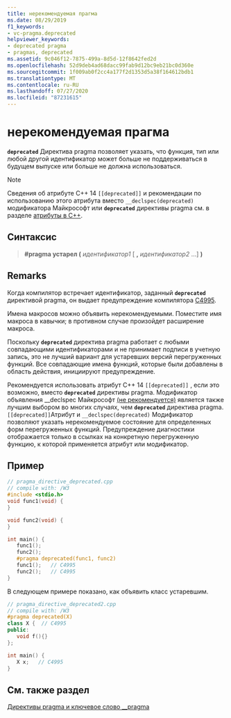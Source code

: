 ```yaml
---
title: нерекомендуемая прагма
ms.date: 08/29/2019
f1_keywords:
- vc-pragma.deprecated
helpviewer_keywords:
- deprecated pragma
- pragmas, deprecated
ms.assetid: 9c046f12-7875-499a-8d5d-12f8642fed2d
ms.openlocfilehash: 52d9deb4ad68dacc99fab9d12bc9eb21bc0d360e
ms.sourcegitcommit: 1f009ab0f2cc4a177f2d1353d5a38f164612bdb1
ms.translationtype: MT
ms.contentlocale: ru-RU
ms.lasthandoff: 07/27/2020
ms.locfileid: "87231615"
---
```

# <a name="deprecated-pragma"></a>нерекомендуемая прагма

**`deprecated`** Директива pragma позволяет указать, что функция, тип или любой другой идентификатор может больше не поддерживаться в будущем выпуске или больше не должна использоваться.

> [!NOTE]
> Сведения об атрибуте C++ 14 `[[deprecated]]` и рекомендации по использованию этого атрибута вместо `__declspec(deprecated)` модификатора Майкрософт или **`deprecated`** директивы pragma см. в разделе [атрибуты в C++](../cpp/attributes.md).

## <a name="syntax"></a>Синтаксис

> **#pragma устарел (** *идентификатор1* [ **,** *идентификатор2* ...] **)**

## <a name="remarks"></a>Remarks

Когда компилятор встречает идентификатор, заданный **`deprecated`** директивой pragma, он выдает предупреждение компилятора [C4995](../error-messages/compiler-warnings/compiler-warning-level-3-c4995.md).

Имена макросов можно объявить нерекомендуемыми. Поместите имя макроса в кавычки; в противном случае произойдет расширение макроса.

Поскольку **`deprecated`** директива pragma работает с любыми совпадающими идентификаторами и не принимает подписи в учетную запись, это не лучший вариант для устаревших версий перегруженных функций. Все совпадающие имена функций, которые были добавлены в область действия, инициируют предупреждение.

Рекомендуется использовать атрибут C++ 14 `[[deprecated]]` , если это возможно, вместо **`deprecated`** директивы pragma. Модификатор объявления __declspec Майкрософт [(не рекомендуется)](../cpp/deprecated-cpp.md) является также лучшим выбором во многих случаях, чем **`deprecated`** директива pragma. `[[deprecated]]`Атрибут и `__declspec(deprecated)` Модификатор позволяют указать нерекомендуемое состояние для определенных форм перегруженных функций. Предупреждение диагностики отображается только в ссылках на конкретную перегруженную функцию, к которой применяется атрибут или модификатор.

## <a name="example"></a>Пример

```cpp
// pragma_directive_deprecated.cpp
// compile with: /W3
#include <stdio.h>
void func1(void) {
}

void func2(void) {
}

int main() {
   func1();
   func2();
   #pragma deprecated(func1, func2)
   func1();   // C4995
   func2();   // C4995
}
```

В следующем примере показано, как объявить класс устаревшим.

```cpp
// pragma_directive_deprecated2.cpp
// compile with: /W3
#pragma deprecated(X)
class X {  // C4995
public:
   void f(){}
};

int main() {
   X x;   // C4995
}
```

## <a name="see-also"></a>См. также раздел

[Директивы pragma и ключевое слово __pragma](../preprocessor/pragma-directives-and-the-pragma-keyword.md)

